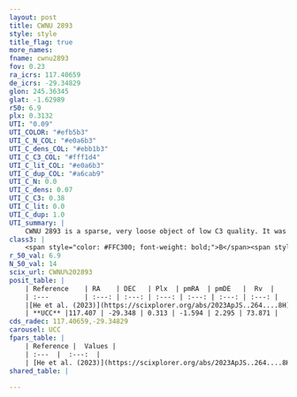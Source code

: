 ```yaml
---
layout: post
title: CWNU 2893
style: style
title_flag: true
more_names: 
fname: cwnu2893
fov: 0.23
ra_icrs: 117.40659
de_icrs: -29.34829
glon: 245.36345
glat: -1.62989
r50: 6.9
plx: 0.3132
UTI: "0.09"
UTI_COLOR: "#efb5b3"
UTI_C_N_COL: "#e0a6b3"
UTI_C_dens_COL: "#ebb1b3"
UTI_C_C3_COL: "#fff1d4"
UTI_C_lit_COL: "#e0a6b3"
UTI_C_dup_COL: "#a6cab9"
UTI_C_N: 0.0
UTI_C_dens: 0.07
UTI_C_C3: 0.38
UTI_C_lit: 0.0
UTI_C_dup: 1.0
UTI_summary: |
    CWNU 2893 is a sparse, very loose object of low C3 quality. It was recently reported in the literature.<br><br><span style="color: #99180f; font-weight: bold;">Warning: </span>contains less than 25 stars with <i>P>0.5</i> estimated.
class3: |
    <span style="color: #FFC300; font-weight: bold;">B</span><span style="color: red; font-weight: bold;">C</span>
r_50_val: 6.9
N_50_val: 14
scix_url: CWNU%202893
posit_table: |
    | Reference    | RA    | DEC   | Plx  | pmRA  | pmDE   |  Rv  |
    | :---         | :---: | :---: | :---: | :---: | :---: | :---: |
    |[He et al. (2023)](https://scixplorer.org/abs/2023ApJS..264....8H) | 117.427 | -29.357 | 0.33 | -1.591 | 2.291 | 73.0 |
    | **UCC** |117.407 | -29.348 | 0.313 | -1.594 | 2.295 | 73.871 | 
cds_radec: 117.40659,-29.34829
carousel: UCC
fpars_table: |
    | Reference |  Values |
    | :---  |  :---:  |
    | [He et al. (2023)](https://scixplorer.org/abs/2023ApJS..264....8H) | `A0=1.55, m-M=12.45, logAge=8.95` |
shared_table: |
    
---
```

